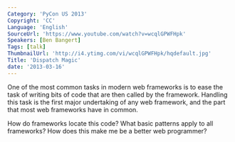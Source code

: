 ```yaml
---
Category: 'PyCon US 2013'
Copyright: 'CC'
Language: 'English'
SourceUrl: 'https://www.youtube.com/watch?v=wcqlGPWFHpk'
Speakers: [Ben Bangert]
Tags: [talk]
ThumbnailUrl: 'http://i4.ytimg.com/vi/wcqlGPWFHpk/hqdefault.jpg'
Title: 'Dispatch Magic'
date: '2013-03-16'
---
```

One of the most common tasks in modern web frameworks is to ease the task of writing bits of code that are then called by the framework. Handling this task is the first major undertaking of any web framework, and the part that most web frameworks have in common.

How do frameworks locate this code? 
What basic patterns apply to all frameworks?
How does this make me be a better web programmer?

